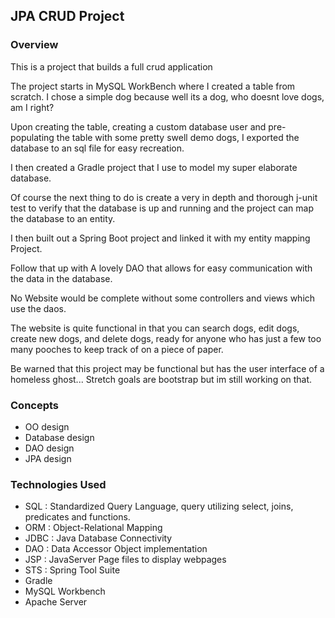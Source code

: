 ## JPA CRUD Project

### Overview

This is a project that builds a full crud application

The project starts in MySQL WorkBench where I created a table from scratch. I chose a simple dog because well its a dog, who doesnt love dogs, am I right?

Upon creating the table, creating a custom database user and pre-populating the table with some pretty swell demo dogs, I exported the database to an sql file for easy recreation.

I then created a Gradle project that I use to model my super elaborate database.

Of course the next thing to do is create a very in depth and thorough j-unit test to verify that the database is up and running and the project can map the database to an entity.

I then built out a Spring Boot project and linked it with my entity mapping Project.

Follow that up with A lovely DAO that allows for easy communication with the data in the database.

No Website would be complete without some controllers and views which use the daos.

The website is quite functional in that you can search dogs, edit dogs, create new dogs, and delete dogs, ready for anyone who has just a few too many pooches to keep track of on a piece of paper.

Be warned that this project may be functional but has the user interface of a homeless ghost... Stretch goals are bootstrap but im still working on that.

### Concepts
* OO design
* Database design
* DAO design
* JPA design


### Technologies Used

* SQL : Standardized Query Language, query utilizing select, joins, predicates and functions.
* ORM : Object-Relational Mapping
* JDBC : Java Database Connectivity
* DAO : Data Accessor Object implementation
* JSP : JavaServer Page files to display webpages
* STS : Spring Tool Suite
* Gradle
* MySQL Workbench
* Apache Server
